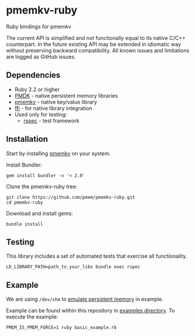 # pmemkv-ruby
Ruby bindings for pmemkv

The current API is simplified and not functionally equal to its native C/C++ counterpart.
In the future existing API may be extended in idiomatic way without preserving backward compatibility.
All known issues and limitations are logged as GitHub issues.

## Dependencies

* Ruby 2.2 or higher
* [PMDK](https://github.com/pmem/pmdk) - native persistent memory libraries
* [pmemkv](https://github.com/pmem/pmemkv) - native key/value library
* [ffi](https://github.com/ffi/ffi) - for native library integration
* Used only for testing:
  * [rspec](https://github.com/rspec/rspec) - test framework

## Installation

Start by installing [pmemkv](https://github.com/pmem/pmemkv/blob/master/INSTALLING.md) on your system.

Install Bundler:

```
gem install bundler -v '< 2.0'
```

Clone the pmemkv-ruby tree:

```
git clone https://github.com/pmem/pmemkv-ruby.git
cd pmemkv-ruby
```

Download and install gems: 

```
bundle install
```

## Testing

This library includes a set of automated tests that exercise all functionality.

```
LD_LIBRARY_PATH=path_to_your_libs bundle exec rspec
```

## Example

We are using `/dev/shm` to
[emulate persistent memory](http://pmem.io/2016/02/22/pm-emulation.html)
in example.

Example can be found within this repository in [examples directory](https://github.com/pmem/pmemkv-ruby/tree/master/examples).
To execute the example:
```
PMEM_IS_PMEM_FORCE=1 ruby basic_example.rb
```

